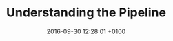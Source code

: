 ---
layout: post
title:  "Understanding the Pipeline"
date:   2016-09-30 12:28:01 +0100
categories: deployment pipeline
published: false
visible: 0
---